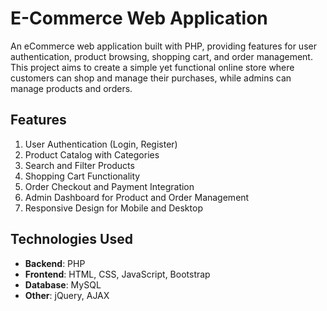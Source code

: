 # E-Commerce Web Application

An eCommerce web application built with PHP, providing features for user authentication, product browsing, shopping cart, and order management. This project aims to create a simple yet functional online store where customers can shop and manage their purchases, while admins can manage products and orders.

## Features
1. User Authentication (Login, Register)
2. Product Catalog with Categories
3. Search and Filter Products
4. Shopping Cart Functionality
5. Order Checkout and Payment Integration
6. Admin Dashboard for Product and Order Management
7. Responsive Design for Mobile and Desktop

## Technologies Used
- **Backend**: PHP
- **Frontend**: HTML, CSS, JavaScript, Bootstrap
- **Database**: MySQL
- **Other**: jQuery, AJAX
